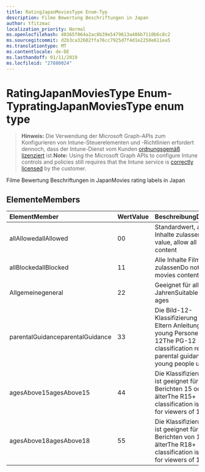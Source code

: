 ```yaml
---
title: RatingJapanMoviesType Enum-Typ
description: Filme Bewertung Beschriftungen in Japan
author: tfitzmac
localization_priority: Normal
ms.openlocfilehash: 40365f064a2ac8b39e5479613a486b7110b6c8c2
ms.sourcegitcommit: d2b3ca32602ffa76cc7925d7f4d1e2258e611ea5
ms.translationtype: MT
ms.contentlocale: de-DE
ms.lasthandoff: 01/11/2019
ms.locfileid: "27880024"
---
```

# <a name="ratingjapanmoviestype-enum-type"></a><span data-ttu-id="9fa02-103">RatingJapanMoviesType Enum-Typ</span><span class="sxs-lookup"><span data-stu-id="9fa02-103">ratingJapanMoviesType enum type</span></span>

> <span data-ttu-id="9fa02-104">**Hinweis:** Die Verwendung der Microsoft Graph-APIs zum Konfigurieren von Intune-Steuerelementen und -Richtlinien erfordert dennoch, dass der Intune-Dienst vom Kunden [ordnungsgemäß lizenziert](https://go.microsoft.com/fwlink/?linkid=839381) ist.</span><span class="sxs-lookup"><span data-stu-id="9fa02-104">**Note:** Using the Microsoft Graph APIs to configure Intune controls and policies still requires that the Intune service is [correctly licensed](https://go.microsoft.com/fwlink/?linkid=839381) by the customer.</span></span>

<span data-ttu-id="9fa02-105">Filme Bewertung Beschriftungen in Japan</span><span class="sxs-lookup"><span data-stu-id="9fa02-105">Movies rating labels in Japan</span></span>
## <a name="members"></a><span data-ttu-id="9fa02-106">Elemente</span><span class="sxs-lookup"><span data-stu-id="9fa02-106">Members</span></span>
|<span data-ttu-id="9fa02-107">Element</span><span class="sxs-lookup"><span data-stu-id="9fa02-107">Member</span></span>|<span data-ttu-id="9fa02-108">Wert</span><span class="sxs-lookup"><span data-stu-id="9fa02-108">Value</span></span>|<span data-ttu-id="9fa02-109">Beschreibung</span><span class="sxs-lookup"><span data-stu-id="9fa02-109">Description</span></span>|
|:---|:---|:---|
|<span data-ttu-id="9fa02-110">allAllowed</span><span class="sxs-lookup"><span data-stu-id="9fa02-110">allAllowed</span></span>|<span data-ttu-id="9fa02-111">0</span><span class="sxs-lookup"><span data-stu-id="9fa02-111">0</span></span>|<span data-ttu-id="9fa02-112">Standardwert, alle Filme Inhalte zulassen</span><span class="sxs-lookup"><span data-stu-id="9fa02-112">Default value, allow all movies content</span></span>|
|<span data-ttu-id="9fa02-113">allBlocked</span><span class="sxs-lookup"><span data-stu-id="9fa02-113">allBlocked</span></span>|<span data-ttu-id="9fa02-114">1</span><span class="sxs-lookup"><span data-stu-id="9fa02-114">1</span></span>|<span data-ttu-id="9fa02-115">Alle Inhalte Filme nicht zulassen</span><span class="sxs-lookup"><span data-stu-id="9fa02-115">Do not allow any movies content</span></span>|
|<span data-ttu-id="9fa02-116">Allgemeine</span><span class="sxs-lookup"><span data-stu-id="9fa02-116">general</span></span>|<span data-ttu-id="9fa02-117">2</span><span class="sxs-lookup"><span data-stu-id="9fa02-117">2</span></span>|<span data-ttu-id="9fa02-118">Geeignet für alle Jahren</span><span class="sxs-lookup"><span data-stu-id="9fa02-118">Suitable for all ages</span></span>|
|<span data-ttu-id="9fa02-119">parentalGuidance</span><span class="sxs-lookup"><span data-stu-id="9fa02-119">parentalGuidance</span></span>|<span data-ttu-id="9fa02-120">3</span><span class="sxs-lookup"><span data-stu-id="9fa02-120">3</span></span>|<span data-ttu-id="9fa02-121">Die Bild-12-Klassifizierung fordert Eltern Anleitungen für young Personen unter 12</span><span class="sxs-lookup"><span data-stu-id="9fa02-121">The PG-12 classification requests parental guidance for young people under 12</span></span>|
|<span data-ttu-id="9fa02-122">agesAbove15</span><span class="sxs-lookup"><span data-stu-id="9fa02-122">agesAbove15</span></span>|<span data-ttu-id="9fa02-123">4</span><span class="sxs-lookup"><span data-stu-id="9fa02-123">4</span></span>|<span data-ttu-id="9fa02-124">Die Klassifizierung R15 + ist geeignet für Leser von Berichten 15 oder älter</span><span class="sxs-lookup"><span data-stu-id="9fa02-124">The R15+ classification is suitable for viewers of 15 or older</span></span>|
|<span data-ttu-id="9fa02-125">agesAbove18</span><span class="sxs-lookup"><span data-stu-id="9fa02-125">agesAbove18</span></span>|<span data-ttu-id="9fa02-126">5</span><span class="sxs-lookup"><span data-stu-id="9fa02-126">5</span></span>|<span data-ttu-id="9fa02-127">Die Klassifizierung R18 + ist geeignet für Leser von Berichten von 18 oder älter</span><span class="sxs-lookup"><span data-stu-id="9fa02-127">The R18+ classification is suitable for viewers of 18 or older</span></span>|



